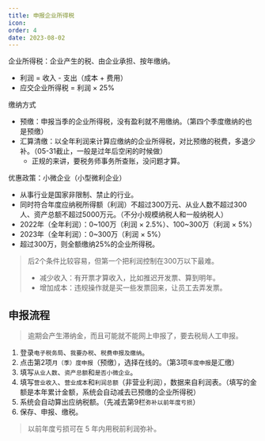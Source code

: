 ```yaml
---
title: 申报企业所得税
icon: 
order: 4
date: 2023-08-02
---
```


企业所得税：企业产生的税、由企业承担、按年缴纳。

- 利润 = 收入 - 支出（成本 + 费用）
- 应交企业所得税 = 利润 × 25%

缴纳方式

- 预缴：申报当季的企业所得税，没有盈利就不用缴纳。（第四个季度缴纳的也是预缴）
- 汇算清缴：以全年利润来计算应缴纳的企业所得税，对比预缴的税费，多退少补。（05-31截止，一般是过年后空闲的时候做）
    - 正规的来讲，要税务师事务所查账，没问题才算。

优惠政策：小微企业（小型微利企业）

- 从事行业是国家非限制、禁止的行业。
- 同时符合年度应纳税所得额（利润）不超过300万元、从业人数不超过300人、资产总额不超过5000万元。（不分小规模纳税人和一般纳税人）
- 2022年（全年利润）：0~100万（利润 × 2.5%）、100~300万（利润 × 5%）
- 2023年（全年利润）：0~300万（利润 × 5%）
- 超过300万，则全额缴纳25%的企业所得税。

> 后2个条件比较容易，但第一个把利润控制在300万以下最难。
> - 减少收入：有开票才算收入，比如推迟开发票、算到明年。
> - 增加成本：违规操作就是买一些发票回来，让员工去弄发票。

## 申报流程

> 逾期会产生滞纳金，而且可能就不能网上申报了，要去税局人工申报。

1. 登录`电子税务局`、`我要办税`、`税费申报及缴纳`。
2. 点击第2项`月（季）度申报`（预缴），选择在线的。（第3项`年度申报`是汇缴）
3. 填写`从业人数`、`资产总额`和`是否小微企业`。
4. 填写`营业收入`、`营业成本`和`利润总额`（非营业利润），数据来自利润表。（填写的金额是本年累计金额，系统会自动减去已预缴的企业所得税）
5. 系统会自动算出应纳税额。（先减去第9栏`弥补以前年度亏损`）
6. 保存、申报、缴税。

> 以前年度亏损可在 5 年内用税前利润弥补。
